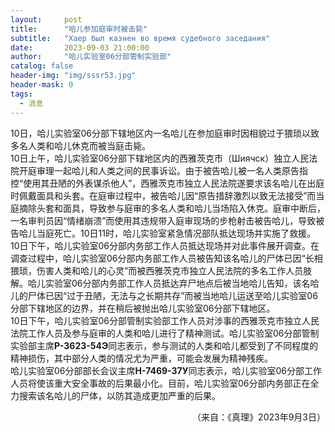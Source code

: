 ```yaml
---
layout:     post
title:      "哈儿参加庭审时被击毙"
subtitle:   "Хаер был казнен во время судебного заседания"
date:       2023-09-03 21:00:00
author:     "哈儿实验室06分部管制实验部"
catalog: false
header-img: "img/sssr53.jpg"
header-mask: 0
tags:
  - 消息
---
```


10日，哈儿实验室06分部下辖地区内一名哈儿在参加庭审时因相貌过于猥琐以致多名人类和哈儿休克而被当庭击毙。  
10日上午，哈儿实验室06分部下辖地区内的西雅茨克市（Шиячск）独立人民法院开庭审理一起哈儿和人类之间的民事诉讼。由于被告哈儿被一名人类原告指控“使用其丑陋的外表谋杀他人”，西雅茨克市独立人民法院遂要求该名哈儿在出庭时佩戴面具和头套。在庭审过程中，被告哈儿因“原告措辞激烈以致无法接受”而当庭摘除头套和面具，导致参与庭审的多名人类和哈儿当场陷入休克。庭审中断后，一名审判员因“情绪崩溃”而使用其违规带入庭审现场的步枪射击被告哈儿，导致被告哈儿当庭死亡。10日11时，哈儿实验室紧急情况部队抵达现场并实施了救援。  
10日下午，哈儿实验室06分部内务部工作人员抵达现场并对此事件展开调查。在调查过程中，哈儿实验室06分部内务部工作人员被告知该名哈儿的尸体已因“长相猥琐，伤害人类和哈儿的心灵”而被西雅茨克市独立人民法院的多名工作人员肢解。哈儿实验室06分部内务部工作人员抵达弃尸地点后被当地哈儿告知，该名哈儿的尸体已因“过于丑陋，无法与之长期共存”而被当地哈儿运送至哈儿实验室06分部下辖地区的边界，并在稍后被抛出哈儿实验室06分部下辖地区。  
10日下午，哈儿实验室06分部管制实验部工作人员对涉事的西雅茨克市独立人民法院工作人员及参与庭审的人类和哈儿进行了精神测试。哈儿实验室06分部管制实验部主席**Р-3623-54Э**同志表示，参与测试的人类和哈儿都受到了不同程度的精神损伤，其中部分人类的情况尤为严重，可能会发展为精神残疾。  
哈儿实验室06分部部长会议主席**Н-7469-37У**同志表示，哈儿实验室06分部工作人员将使该重大安全事故的后果最小化。目前，哈儿实验室06分部内务部正在全力搜索该名哈儿的尸体，以防其造成更加严重的后果。
<div style="text-align: right">（来自：《真理》2023年9月3日）</div>